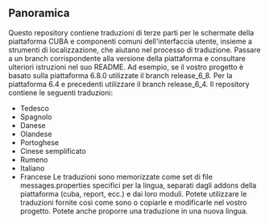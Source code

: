 ## Panoramica
Questo repository contiene traduzioni di terze parti per le schermate della piattaforma CUBA e componenti comuni dell'interfaccia utente, insieme a strumenti di localizzazione, che aiutano nel processo di traduzione.
Passare a un branch corrispondente alla versione della piattaforma e consultare ulteriori istruzioni nel suo README. Ad esempio, se il vostro progetto è basato sulla piattaforma 6.8.0 utilizzate il branch release_6_8. Per la piattaforma 6.4 e precedenti utilizzare il branch release_6_4.
Il repository contiene le seguenti traduzioni:
* Tedesco
* Spagnolo
* Danese
* Olandese
* Portoghese
* Cinese semplificato
* Rumeno
* Italiano
* Francese
Le traduzioni sono memorizzate come set di file messages.properties specifici per la lingua, separati dagli addons della piattaforma (cuba, report, ecc.) e dai loro moduli. Potete utilizzare le traduzioni fornite così come sono o copiarle e modificarle nel vostro progetto. Potete anche proporre una traduzione in una nuova lingua.